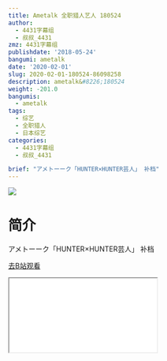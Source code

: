```yaml
---
title: Ametalk 全职猎人艺人 180524
author:
  - 4431字幕组
  - 叔叔_4431
zmz: 4431字幕组
publishdate: '2018-05-24'
bangumi: ametalk
date: '2020-02-01'
slug: 2020-02-01-180524-86098258
description: ametalk&#8226;180524
weight: -201.0
bangumis:
  - ametalk
tags:
  - 综艺
  - 全职猎人
  - 日本综艺
categories:
  - 4431字幕组
  - 叔叔_4431

brief: "アメトーーク「HUNTER×HUNTER芸人」 补档"
---
```

![](https://raw.githubusercontent.com/tcgriffith/owaraisite/master/static/tmpimg/4ecc3cee7d3ab9d126ce37a39b5c8ffe0bef384f.jpg.480.jpg)
# 简介  
アメトーーク「HUNTER×HUNTER芸人」
补档  

[去B站观看](https://www.bilibili.com/video/av86098258/)
<div class ="resp-container"><iframe class="testiframe" src="//player.bilibili.com/player.html?aid=86098258"", scrolling="no", allowfullscreen="true" > </iframe></div> 
